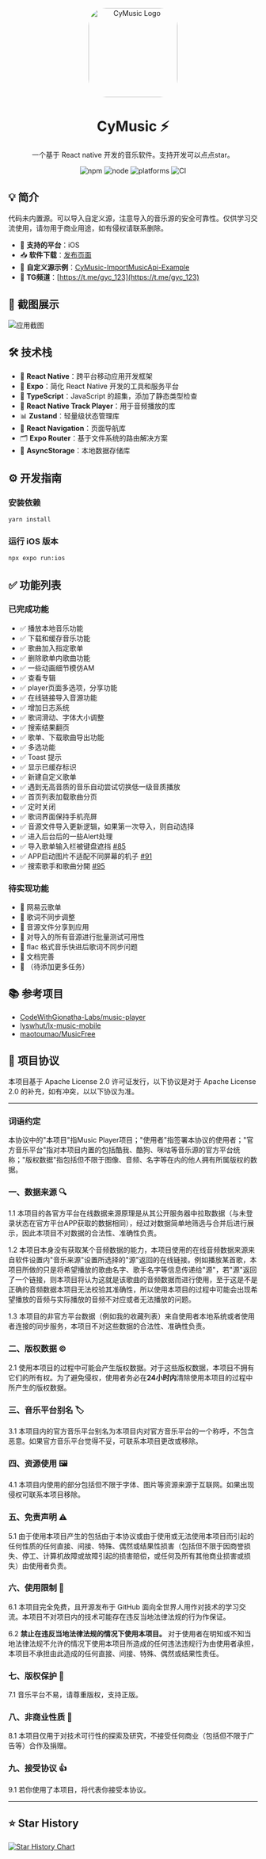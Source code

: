 <p align="center">
  <img src="1024.png" alt="CyMusic Logo" width="180" style="border-radius: 20%;" />
</p>

<h1 align="center">CyMusic ⚡</h1>

<p align="center">一个基于 React native 开发的音乐软件。支持开发可以点点star。</p>

<p align="center">
  <img src="https://img.shields.io/badge/npm-v6.2.6-blue" alt="npm" />
  <img src="https://img.shields.io/badge/node-%3E%3D18.0.0-brightgreen" alt="node" />
  <img src="https://img.shields.io/badge/platforms-iOS-lightgrey" alt="platforms" />
  <img src="https://img.shields.io/badge/CI-passing-success" alt="CI" />
</p>

## 💡 简介

代码未内置源。可以导入自定义源，注意导入的音乐源的安全可靠性。仅供学习交流使用，请勿用于商业用途，如有侵权请联系删除。

- 🚀 **支持的平台**：iOS
- 📥 **软件下载**：[发布页面](https://github.com/gyc-12/Cymusic/releases)
- 🔗 **自定义源示例**：[CyMusic-ImportMusicApi-Example](https://github.com/gyc-12/CyMusic-ImportMusicApi-Example)
- 💬 **TG频道**：[https://t.me/gyc_123](https://t.me/gyc_123)

## 📸 截图展示

![应用截图](readme.jpg)

## 🛠️ 技术栈

- 📱 **React Native**：跨平台移动应用开发框架
- 🔄 **Expo**：简化 React Native 开发的工具和服务平台
- 📝 **TypeScript**：JavaScript 的超集，添加了静态类型检查
- 🎵 **React Native Track Player**：用于音频播放的库
- 📊 **Zustand**：轻量级状态管理库
- 🧭 **React Navigation**：页面导航库
- 🗂️ **Expo Router**：基于文件系统的路由解决方案
- 💾 **AsyncStorage**：本地数据存储库

## ⚙️ 开发指南

### 安装依赖

```bash
yarn install
```

### 运行 iOS 版本

```bash
npx expo run:ios
```

## ✅ 功能列表

### 已完成功能

- ✅ 播放本地音乐功能
- ✅ 下载和缓存音乐功能
- ✅ 歌曲加入指定歌单
- ✅ 删除歌单内歌曲功能
- ✅ 一些动画细节模仿AM
- ✅ 查看专辑
- ✅ player页面多选项，分享功能
- ✅ 在线链接导入音源功能
- ✅ 增加日志系统
- ✅ 歌词滑动、字体大小调整
- ✅ 搜索结果翻页
- ✅ 歌单、下载歌曲导出功能
- ✅ 多选功能
- ✅ Toast 提示
- ✅ 显示已缓存标识
- ✅ 新建自定义歌单
- ✅ 遇到无高音质的音乐自动尝试切换低一级音质播放
- ✅ 首页列表加载歌曲分页
- ✅ 定时关闭
- ✅ 歌词界面保持手机亮屏
- ✅ 音源文件导入更新逻辑，如果第一次导入，则自动选择
- ✅ 进入后台后的一些Alert处理
- ✅ 导入歌单输入栏被键盘遮挡 [#85](https://github.com/gyc-12/Cymusic/issues/85)
- ✅ APP启动图片不适配不同屏幕的机子 [#91](https://github.com/gyc-12/Cymusic/issues/91)
- ✅ 搜索歌手和歌曲分開 [#95](https://github.com/gyc-12/Cymusic/issues/95)

### 待实现功能

- 🔄 网易云歌单
- 🔄 歌词不同步调整
- 🔄 音源文件分享到应用
- 🔄 对导入的所有音源进行批量测试可用性
- 🔄 flac 格式音乐快进后歌词不同步问题
- 🔄 文档完善
- 🔄 （待添加更多任务）

## 📚 参考项目

- [CodeWithGionatha-Labs/music-player](https://github.com/CodeWithGionatha-Labs/music-player)
- [lyswhut/lx-music-mobile](https://github.com/lyswhut/lx-music-mobile)
- [maotoumao/MusicFree](https://github.com/maotoumao/MusicFree)

## 📜 项目协议

本项目基于 Apache License 2.0 许可证发行，以下协议是对于 Apache License 2.0 的补充，如有冲突，以以下协议为准。

---

### 词语约定

本协议中的"本项目"指Music Player项目；"使用者"指签署本协议的使用者；"官方音乐平台"指对本项目内置的包括酷我、酷狗、咪咕等音乐源的官方平台统称；"版权数据"指包括但不限于图像、音频、名字等在内的他人拥有所属版权的数据。

### 一、数据来源 🔍

1.1 本项目的各官方平台在线数据来源原理是从其公开服务器中拉取数据（与未登录状态在官方平台APP获取的数据相同），经过对数据简单地筛选与合并后进行展示，因此本项目不对数据的合法性、准确性负责。

1.2 本项目本身没有获取某个音频数据的能力，本项目使用的在线音频数据来源来自软件设置内"音乐来源"设置所选择的"源"返回的在线链接。例如播放某首歌，本项目所做的只是将希望播放的歌曲名字、歌手名字等信息传递给"源"，若"源"返回了一个链接，则本项目将认为这就是该歌曲的音频数据而进行使用，至于这是不是正确的音频数据本项目无法校验其准确性，所以使用本项目的过程中可能会出现希望播放的音频与实际播放的音频不对应或者无法播放的问题。

1.3 本项目的非官方平台数据（例如我的收藏列表）来自使用者本地系统或者使用者连接的同步服务，本项目不对这些数据的合法性、准确性负责。

### 二、版权数据 ©️

2.1 使用本项目的过程中可能会产生版权数据。对于这些版权数据，本项目不拥有它们的所有权。为了避免侵权，使用者务必在**24小时内**清除使用本项目的过程中所产生的版权数据。

### 三、音乐平台别名 🏷️

3.1 本项目内的官方音乐平台别名为本项目内对官方音乐平台的一个称呼，不包含恶意。如果官方音乐平台觉得不妥，可联系本项目更改或移除。

### 四、资源使用 🖼️

4.1 本项目内使用的部分包括但不限于字体、图片等资源来源于互联网。如果出现侵权可联系本项目移除。

### 五、免责声明 ⚠️

5.1 由于使用本项目产生的包括由于本协议或由于使用或无法使用本项目而引起的任何性质的任何直接、间接、特殊、偶然或结果性损害（包括但不限于因商誉损失、停工、计算机故障或故障引起的损害赔偿，或任何及所有其他商业损害或损失）由使用者负责。

### 六、使用限制 🚫

6.1 本项目完全免费，且开源发布于 GitHub 面向全世界人用作对技术的学习交流。本项目不对项目内的技术可能存在违反当地法律法规的行为作保证。

6.2 **禁止在违反当地法律法规的情况下使用本项目。** 对于使用者在明知或不知当地法律法规不允许的情况下使用本项目所造成的任何违法违规行为由使用者承担，本项目不承担由此造成的任何直接、间接、特殊、偶然或结果性责任。

### 七、版权保护 📝

7.1 音乐平台不易，请尊重版权，支持正版。

### 八、非商业性质 💼

8.1 本项目仅用于对技术可行性的探索及研究，不接受任何商业（包括但不限于广告等）合作及捐赠。

### 九、接受协议 👍

9.1 若你使用了本项目，将代表你接受本协议。

---

## ⭐ Star History

[![Star History Chart](https://api.star-history.com/svg?repos=gyc-12/Cymusic&type=Date)](https://www.star-history.com/#gyc-12/Cymusic&Date)
